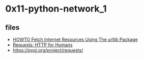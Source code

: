# 0x11-python-network_1
## files
* <a href="https://docs.python.org/3/howto/urllib2.html">HOWTO Fetch Internet Resources Using The urllib Package</a>
* <a href="https://requests.readthedocs.io/en/latest/">Requests: HTTP for Humans</a>
* <a href="https://pypi.org/project/requests/">https://pypi.org/project/requests/</a>
